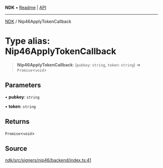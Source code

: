 **NDK** • [Readme](../README.md) \| [API](../globals.md)

***

[NDK](../README.md) / Nip46ApplyTokenCallback

# Type alias: Nip46ApplyTokenCallback

> **Nip46ApplyTokenCallback**: (`pubkey`: `string`, `token`: `string`) => `Promise`\<`void`\>

## Parameters

• **pubkey**: `string`

• **token**: `string`

## Returns

`Promise`\<`void`\>

## Source

[ndk/src/signers/nip46/backend/index.ts:41](https://github.com/nostr-dev-kit/ndk/blob/d04eef3/ndk/src/signers/nip46/backend/index.ts#L41)

